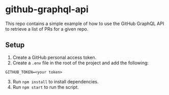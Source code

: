 # github-graphql-api

This repo contains a simple example of how to use the GitHub GraphQL API to retrieve a list of PRs for a given repo.

## Setup

1. Create a GitHub personal access token.
2. Create a `.env` file in the root of the project and add the following:

```
GITHUB_TOKEN=<your token>
```

3. Run `npm install` to install dependencies.
4. Run `npm start` to run the script.

